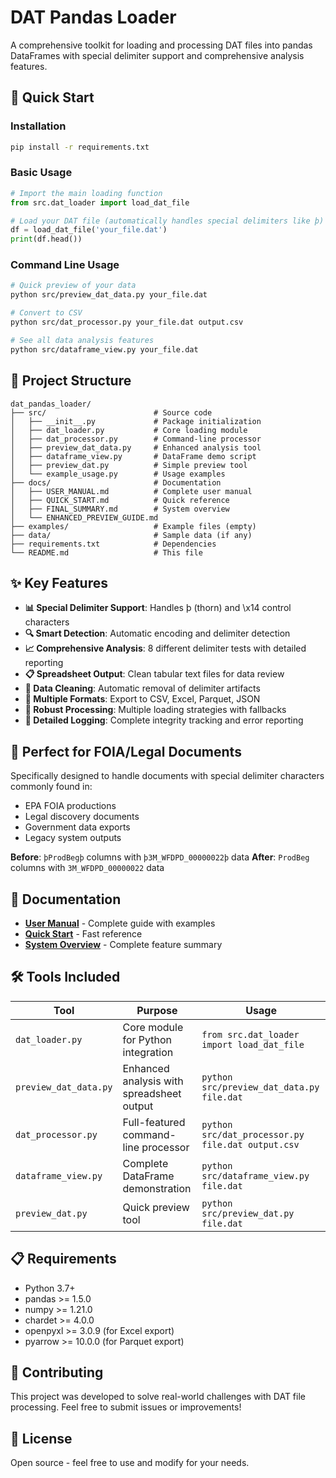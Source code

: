 # DAT Pandas Loader

A comprehensive toolkit for loading and processing DAT files into pandas DataFrames with special delimiter support and comprehensive analysis features.

## 🚀 Quick Start

### Installation
```bash
pip install -r requirements.txt
```

### Basic Usage
```python
# Import the main loading function
from src.dat_loader import load_dat_file

# Load your DAT file (automatically handles special delimiters like þ)
df = load_dat_file('your_file.dat')
print(df.head())
```

### Command Line Usage
```bash
# Quick preview of your data
python src/preview_dat_data.py your_file.dat

# Convert to CSV
python src/dat_processor.py your_file.dat output.csv

# See all data analysis features
python src/dataframe_view.py your_file.dat
```

## 📁 Project Structure

```
dat_pandas_loader/
├── src/                        # Source code
│   ├── __init__.py             # Package initialization
│   ├── dat_loader.py           # Core loading module
│   ├── dat_processor.py        # Command-line processor
│   ├── preview_dat_data.py     # Enhanced analysis tool
│   ├── dataframe_view.py       # DataFrame demo script
│   ├── preview_dat.py          # Simple preview tool
│   └── example_usage.py        # Usage examples
├── docs/                       # Documentation
│   ├── USER_MANUAL.md          # Complete user manual
│   ├── QUICK_START.md          # Quick reference
│   ├── FINAL_SUMMARY.md        # System overview
│   └── ENHANCED_PREVIEW_GUIDE.md
├── examples/                   # Example files (empty)
├── data/                       # Sample data (if any)
├── requirements.txt            # Dependencies
└── README.md                   # This file
```

## ✨ Key Features

- **📊 Special Delimiter Support**: Handles þ (thorn) and \\x14 control characters
- **🔍 Smart Detection**: Automatic encoding and delimiter detection
- **📈 Comprehensive Analysis**: 8 different delimiter tests with detailed reporting
- **📋 Spreadsheet Output**: Clean tabular text files for data review
- **🧹 Data Cleaning**: Automatic removal of delimiter artifacts
- **📁 Multiple Formats**: Export to CSV, Excel, Parquet, JSON
- **🔧 Robust Processing**: Multiple loading strategies with fallbacks
- **📝 Detailed Logging**: Complete integrity tracking and error reporting

## 🎯 Perfect for FOIA/Legal Documents

Specifically designed to handle documents with special delimiter characters commonly found in:
- EPA FOIA productions
- Legal discovery documents
- Government data exports
- Legacy system outputs

**Before**: `þProdBegþ` columns with `þ3M_WFDPD_00000022þ` data
**After**: `ProdBeg` columns with `3M_WFDPD_00000022` data

## 📖 Documentation

- **[User Manual](docs/USER_MANUAL.md)** - Complete guide with examples
- **[Quick Start](docs/QUICK_START.md)** - Fast reference
- **[System Overview](docs/FINAL_SUMMARY.md)** - Complete feature summary

## 🛠️ Tools Included

| Tool | Purpose | Usage |
|------|---------|-------|
| `dat_loader.py` | Core module for Python integration | `from src.dat_loader import load_dat_file` |
| `preview_dat_data.py` | Enhanced analysis with spreadsheet output | `python src/preview_dat_data.py file.dat` |
| `dat_processor.py` | Full-featured command-line processor | `python src/dat_processor.py file.dat output.csv` |
| `dataframe_view.py` | Complete DataFrame demonstration | `python src/dataframe_view.py file.dat` |
| `preview_dat.py` | Quick preview tool | `python src/preview_dat.py file.dat` |

## 📋 Requirements

- Python 3.7+
- pandas >= 1.5.0
- numpy >= 1.21.0
- chardet >= 4.0.0
- openpyxl >= 3.0.9 (for Excel export)
- pyarrow >= 10.0.0 (for Parquet export)

## 🤝 Contributing

This project was developed to solve real-world challenges with DAT file processing. Feel free to submit issues or improvements!

## 📄 License

Open source - feel free to use and modify for your needs.
